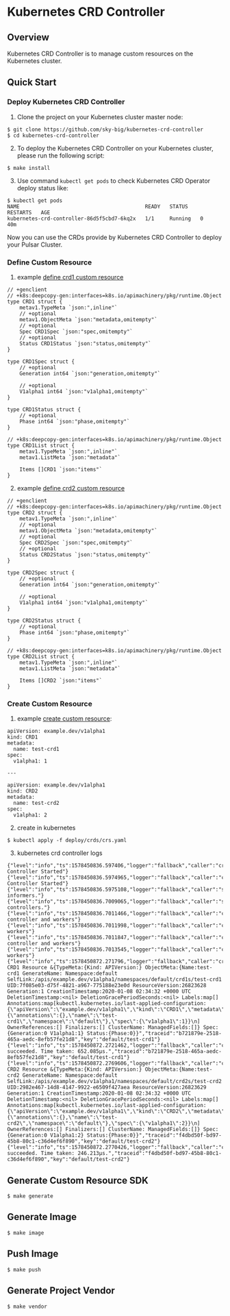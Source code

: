 # Kubernetes CRD Controller

## Overview

Kubernetes CRD Controller is to manage custom resources on the Kubernetes cluster.

## Quick Start

### Deploy Kubernetes CRD Controller

1. Clone the project on your Kubernetes cluster master node:
```
$ git clone https://github.com/sky-big/kubernetes-crd-controller
$ cd kubernetes-crd-controller
```

2. To deploy the Kubernetes CRD Controller on your Kubernetes cluster, please run the following script:
```
$ make install
```

3. Use command ```kubectl get pods``` to check Kubernetes CRD Operator deploy status like:
```
$ kubectl get pods
NAME                                         READY   STATUS    RESTARTS   AGE
kubernetes-crd-controller-86d5f5cbd7-6kq2x   1/1     Running   0          40m
```

Now you can use the CRDs provide by Kubernetes CRD Controller to deploy your Pulsar Cluster.

### Define Custom Resource

1. example [define crd1 custom resource](./pkg/apis/example/v1alpha1/crd1_types.go)

```
// +genclient
// +k8s:deepcopy-gen:interfaces=k8s.io/apimachinery/pkg/runtime.Object
type CRD1 struct {
	metav1.TypeMeta `json:",inline"`
	// +optional
	metav1.ObjectMeta `json:"metadata,omitempty"`
	// +optional
	Spec CRD1Spec `json:"spec,omitempty"`
	// +optional
	Status CRD1Status `json:"status,omitempty"`
}

type CRD1Spec struct {
	// +optional
	Generation int64 `json:"generation,omitempty"`

	// +optional
	V1alpha1 int64 `json:"v1alpha1,omitempty"`
}

type CRD1Status struct {
	// +optional
	Phase int64 `json:"phase,omitempty"`
}

// +k8s:deepcopy-gen:interfaces=k8s.io/apimachinery/pkg/runtime.Object
type CRD1List struct {
	metav1.TypeMeta `json:",inline"`
	metav1.ListMeta `json:"metadata"`

	Items []CRD1 `json:"items"`
}
```

2. example [define crd2 custom resource](./pkg/apis/example/v1alpha1/crd2_types.go)

```
// +genclient
// +k8s:deepcopy-gen:interfaces=k8s.io/apimachinery/pkg/runtime.Object
type CRD2 struct {
	metav1.TypeMeta `json:",inline"`
	// +optional
	metav1.ObjectMeta `json:"metadata,omitempty"`
	// +optional
	Spec CRD2Spec `json:"spec,omitempty"`
	// +optional
	Status CRD2Status `json:"status,omitempty"`
}

type CRD2Spec struct {
	// +optional
	Generation int64 `json:"generation,omitempty"`

	// +optional
	V1alpha1 int64 `json:"v1alpha1,omitempty"`
}

type CRD2Status struct {
	// +optional
	Phase int64 `json:"phase,omitempty"`
}

// +k8s:deepcopy-gen:interfaces=k8s.io/apimachinery/pkg/runtime.Object
type CRD2List struct {
	metav1.TypeMeta `json:",inline"`
	metav1.ListMeta `json:"metadata"`

	Items []CRD2 `json:"items"`
}
```

### Create Custom Resource

1. example [create custom resource](./deploy/crds/crs.yaml):

```
apiVersion: example.dev/v1alpha1
kind: CRD1
metadata:
  name: test-crd1
spec:
  v1alpha1: 1

---

apiVersion: example.dev/v1alpha1
kind: CRD2
metadata:
  name: test-crd2
spec:
  v1alpha1: 2
```

2. create in kubernetes

```
$ kubectl apply -f deploy/crds/crs.yaml
```

3. kubernetes crd controller logs

```
{"level":"info","ts":1578450836.597406,"logger":"fallback","caller":"crd1/controller.go:25","msg":"CRD1 Controller Started"}
{"level":"info","ts":1578450836.5974965,"logger":"fallback","caller":"crd2/controller.go:27","msg":"CRD2 Controller Started"}
{"level":"info","ts":1578450836.5975108,"logger":"fallback","caller":"sharemain/main.go:50","msg":"Starting informers."}
{"level":"info","ts":1578450836.7009065,"logger":"fallback","caller":"sharemain/main.go:56","msg":"Starting controllers."}
{"level":"info","ts":1578450836.7011466,"logger":"fallback","caller":"controller/controller.go:282","msg":"Starting controller and workers"}
{"level":"info","ts":1578450836.7011998,"logger":"fallback","caller":"controller/controller.go:292","msg":"Started workers"}
{"level":"info","ts":1578450836.7011847,"logger":"fallback","caller":"controller/controller.go:282","msg":"Starting controller and workers"}
{"level":"info","ts":1578450836.7013545,"logger":"fallback","caller":"controller/controller.go:292","msg":"Started workers"}
{"level":"info","ts":1578450872.271796,"logger":"fallback","caller":"crd1/crd1.go:36","msg":"Reconcile CRD1 Resource &{TypeMeta:{Kind: APIVersion:} ObjectMeta:{Name:test-crd1 GenerateName: Namespace:default SelfLink:/apis/example.dev/v1alpha1/namespaces/default/crd1s/test-crd1 UID:7f085e03-d75f-4821-a967-775188e23e0d ResourceVersion:26823628 Generation:1 CreationTimestamp:2020-01-08 02:34:32 +0000 UTC DeletionTimestamp:<nil> DeletionGracePeriodSeconds:<nil> Labels:map[] Annotations:map[kubectl.kubernetes.io/last-applied-configuration:{\"apiVersion\":\"example.dev/v1alpha1\",\"kind\":\"CRD1\",\"metadata\":{\"annotations\":{},\"name\":\"test-crd1\",\"namespace\":\"default\"},\"spec\":{\"v1alpha1\":1}}\n] OwnerReferences:[] Finalizers:[] ClusterName: ManagedFields:[]} Spec:{Generation:0 V1alpha1:1} Status:{Phase:0}}","traceid":"b721879e-2518-465a-aedc-8efb57fe21d8","key":"default/test-crd1"}
{"level":"info","ts":1578450872.2721462,"logger":"fallback","caller":"controller/controller.go:338","msg":"Reconcile succeeded. Time taken: 652.085µs.","traceid":"b721879e-2518-465a-aedc-8efb57fe21d8","key":"default/test-crd1"}
{"level":"info","ts":1578450872.2769606,"logger":"fallback","caller":"crd2/crd2.go:36","msg":"Reconcile CRD2 Resource &{TypeMeta:{Kind: APIVersion:} ObjectMeta:{Name:test-crd2 GenerateName: Namespace:default SelfLink:/apis/example.dev/v1alpha1/namespaces/default/crd2s/test-crd2 UID:2982e467-14d8-4147-9922-e6509f427aea ResourceVersion:26823629 Generation:1 CreationTimestamp:2020-01-08 02:34:32 +0000 UTC DeletionTimestamp:<nil> DeletionGracePeriodSeconds:<nil> Labels:map[] Annotations:map[kubectl.kubernetes.io/last-applied-configuration:{\"apiVersion\":\"example.dev/v1alpha1\",\"kind\":\"CRD2\",\"metadata\":{\"annotations\":{},\"name\":\"test-crd2\",\"namespace\":\"default\"},\"spec\":{\"v1alpha1\":2}}\n] OwnerReferences:[] Finalizers:[] ClusterName: ManagedFields:[]} Spec:{Generation:0 V1alpha1:2} Status:{Phase:0}}","traceid":"f4dbd50f-bd97-45b8-80c1-c36d4ef6f890","key":"default/test-crd2"}
{"level":"info","ts":1578450872.2770426,"logger":"fallback","caller":"controller/controller.go:338","msg":"Reconcile succeeded. Time taken: 246.213µs.","traceid":"f4dbd50f-bd97-45b8-80c1-c36d4ef6f890","key":"default/test-crd2"}
```

## Generate Custom Resource SDK

```
$ make generate
```

## Generate Image

```
$ make image
```

## Push Image

```
$ make push
```

## Generate Project Vendor

```
$ make vendor
```
